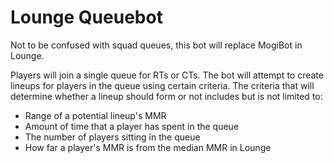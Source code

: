 # Lounge Queuebot
 Not to be confused with squad queues, this bot will replace MogiBot in Lounge.
 
 Players will join a single queue for RTs or CTs. The bot will attempt to create lineups for players in the queue using certain criteria. The criteria that will determine whether a lineup should form or not includes but is not limited to:
 - Range of a potential lineup's MMR
 - Amount of time that a player has spent in the queue
 - The number of players sitting in the queue
 - How far a player's MMR is from the median MMR in Lounge
